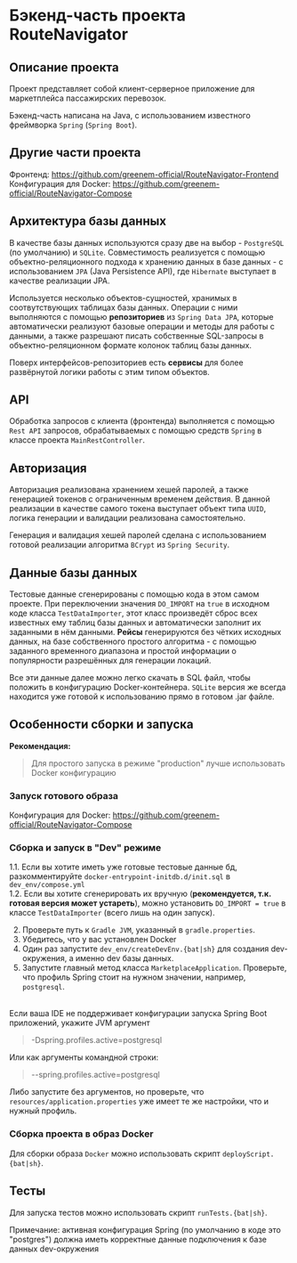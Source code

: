 # Бэкенд-часть проекта RouteNavigator
## Описание проекта
Проект представляет собой клиент-серверное приложение для маркетплейса пассажирских перевозок.  

Бэкенд-часть написана на Java, с использованием известного фреймворка `Spring` (`Spring Boot`).

## Другие части проекта
Фронтенд: https://github.com/greenem-official/RouteNavigator-Frontend  
Конфигурация для Docker: https://github.com/greenem-official/RouteNavigator-Compose  

## Архитектура базы данных
В качестве базы данных используются сразу две на выбор - `PostgreSQL` (по умолчанию) и `SQLite`. Совместимость реализуется с помощью объектно-реляционного подхода к хранению данных в базе данных - с использованием `JPA` (Java Persistence API), где `Hibernate` выступает в качестве реализации JPA.

Используется несколько объектов-сущностей, хранимых в соотвутствующих таблицах базы данных. Операции с ними выполняются с помощью **репозиториев** из `Spring Data JPA`, которые автоматически реализуют базовые операции и методы для работы с данными, а также разрешают писать собственные SQL-запросы в объектно-реляционном формате колонок таблиц базы данных.  

Поверх интерфейсов-репозиториев есть **сервисы** для более развёрнутой логики работы с этим типом объектов.

## API
Обработка запросов с клиента (фронтенда) выполняется с помощью `Rest API` запросов, обрабатываемых с помощью средств `Spring` в классе проекта `MainRestController`.

## Авторизация
Авторизация реализована хранением хешей паролей, а также генерацией токенов с ограниченным временем действия. В данной реализации в качестве самого токена выступает объект типа `UUID`, логика генерации и валидации реализована самостоятельно.  

Генерация и валидация хешей паролей сделана с использованием готовой реализации алгоритма `BCrypt` из `Spring Security`.

## Данные базы данных
Тестовые данные сгенерированы с помощью кода в этом самом проекте. При переключении значения `DO_IMPORT` на `true` в исходном коде класса `TestDataImporter`, этот класс произведёт сброс всех известных ему таблиц базы данных и автоматически заполнит их заданными в нём данными. **Рейсы** генерируются без чётких исходных данных, на базе собственного простого алгоритма -  с помощью заданного временного диапазона и простой информации о популярности разрешённых для генерации локаций.  

Все эти данные далее можно легко скачать в SQL файл, чтобы положить в конфигурацию Docker-контейнера. `SQLite` версия же всегда находится уже готовой к использованию прямо в готовом .jar файле.

## Особенности сборки и запуска
**Рекомендация:**
> Для простого запуска в режиме "production" лучше использовать Docker конфигурацию

### Запуск готового образа
Конфигурация для Docker: https://github.com/greenem-official/RouteNavigator-Compose

### Сборка и запуск в "Dev" режиме

1.1. Если вы хотите иметь уже готовые тестовые данные бд, разкомментируйте `docker-entrypoint-initdb.d/init.sql` в `dev_env/compose.yml`  
1.2. Если вы хотите сгенерировать их вручную (**рекомендуется, т.к. готовая версия может устареть**), можно установить `DO_IMPORT = true` в классе `TestDataImporter` (всего лишь на один запуск).  

2. Проверьте путь к `Gradle JVM`, указанный в `gradle.properties`.  
3. Убедитесь, что у вас установлен Docker
4. Один раз запустите `dev_env/createDevEnv.{bat|sh}` для создания dev-окружения, а именно dev базы данных.  
5. Запустите главный метод класса `MarketplaceApplication`. Проверьте, что профиль Spring стоит на нужном значении, например, `postgresql`.  

<br/>
Если ваша IDE не поддерживает конфигурации запуска Spring Boot приложений, укажите JVM аргумент

> -Dspring.profiles.active=postgresql

Или как аргументы командной строки:

> --spring.profiles.active=postgresql

Либо запустите без аргументов, но проверьте, что `resources/application.properties` уже имеет те же настройки, что и нужный профиль.

### Сборка проекта в образ Docker
Для сборки образа `Docker` можно использовать скрипт `deployScript.{bat|sh}`.  

## Тесты
Для запуска тестов можно использовать скрипт `runTests.{bat|sh}`.

Примечание: активная конфигурация Spring (по умолчанию в коде это "postgres") должна иметь корректные данные подключения к базе данных dev-окружения
